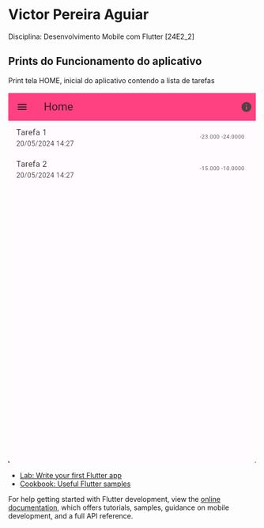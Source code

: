 # Victor Pereira Aguiar

Disciplina: Desenvolvimento Mobile com Flutter [24E2_2]

## Prints do Funcionamento do aplicativo

Print tela HOME, inicial do aplicativo contendo a lista de tarefas

<img src="fotosreadme/Telalisttarefas.png" alt="Lista de Tarefas">

- [Lab: Write your first Flutter app](https://docs.flutter.dev/get-started/codelab)
- [Cookbook: Useful Flutter samples](https://docs.flutter.dev/cookbook)

For help getting started with Flutter development, view the
[online documentation](https://docs.flutter.dev/), which offers tutorials,
samples, guidance on mobile development, and a full API reference.
